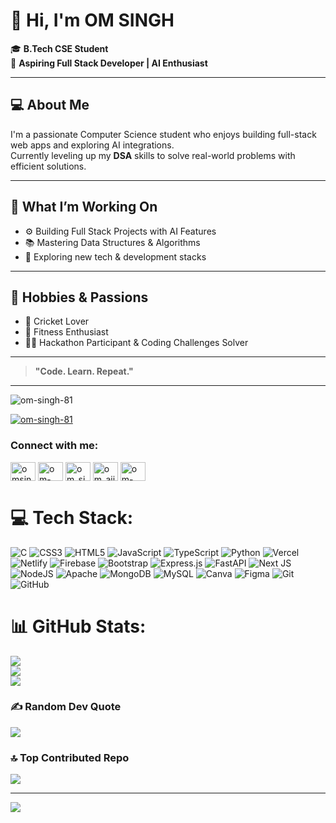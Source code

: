 # 👋 Hi, I'm OM SINGH

🎓 **B.Tech CSE Student**  
🚀 **Aspiring Full Stack Developer | AI Enthusiast**

---

## 💻 About Me

I'm a passionate Computer Science student who enjoys building full-stack web apps and exploring AI integrations.  
Currently leveling up my **DSA** skills to solve real-world problems with efficient solutions.

---

## 🌟 What I’m Working On

- ⚙️ Building Full Stack Projects with AI Features  
- 📚 Mastering Data Structures & Algorithms  
- 🚀 Exploring new tech & development stacks  

---

## 🏏 Hobbies & Passions

- 🏏 Cricket Lover  
- 💪 Fitness Enthusiast  
- 👨‍💻 Hackathon Participant & Coding Challenges Solver  

---
> **"Code. Learn. Repeat."**
---
<p align="left"> <img src="https://komarev.com/ghpvc/?username=om-singh-81&label=Profile%20views&color=0e75b6&style=flat" alt="om-singh-81" /> </p>

<p align="left"> <a href="https://github.com/ryo-ma/github-profile-trophy"><img src="https://github-profile-trophy.vercel.app/?username=om-singh-81" alt="om-singh-81" /></a> </p>


<h3 align="left">Connect with me:</h3>
<p align="left">
<a href="https://twitter.com/omsingh_x" target="blank"><img align="center" src="https://raw.githubusercontent.com/rahuldkjain/github-profile-readme-generator/master/src/images/icons/Social/twitter.svg" alt="omsingh_x" height="30" width="40" /></a>
<a href="https://linkedin.com/in/om-singh-50114a326" target="blank"><img align="center" src="https://raw.githubusercontent.com/rahuldkjain/github-profile-readme-generator/master/src/images/icons/Social/linked-in-alt.svg" alt="om-singh-50114a326" height="30" width="40" /></a>
<a href="https://instagram.com/om_singh.7.4" target="blank"><img align="center" src="https://raw.githubusercontent.com/rahuldkjain/github-profile-readme-generator/master/src/images/icons/Social/instagram.svg" alt="om_singh.7.4" height="30" width="40" /></a>
<a href="https://www.hackerrank.com/om_ajit_singh81" target="blank"><img align="center" src="https://raw.githubusercontent.com/rahuldkjain/github-profile-readme-generator/master/src/images/icons/Social/hackerrank.svg" alt="om_ajit_singh81" height="30" width="40" /></a>
<a href="https://www.leetcode.com/om-singh8-81" target="blank"><img align="center" src="https://raw.githubusercontent.com/rahuldkjain/github-profile-readme-generator/master/src/images/icons/Social/leet-code.svg" alt="om-singh8-81" height="30" width="40" /></a>
</p>

# 💻 Tech Stack:
![C](https://img.shields.io/badge/c-%2300599C.svg?style=plastic&logo=c&logoColor=white) ![CSS3](https://img.shields.io/badge/css3-%231572B6.svg?style=plastic&logo=css3&logoColor=white) ![HTML5](https://img.shields.io/badge/html5-%23E34F26.svg?style=plastic&logo=html5&logoColor=white) ![JavaScript](https://img.shields.io/badge/javascript-%23323330.svg?style=plastic&logo=javascript&logoColor=%23F7DF1E) ![TypeScript](https://img.shields.io/badge/typescript-%23007ACC.svg?style=plastic&logo=typescript&logoColor=white) ![Python](https://img.shields.io/badge/python-3670A0?style=plastic&logo=python&logoColor=ffdd54) ![Vercel](https://img.shields.io/badge/vercel-%23000000.svg?style=plastic&logo=vercel&logoColor=white) ![Netlify](https://img.shields.io/badge/netlify-%23000000.svg?style=plastic&logo=netlify&logoColor=#00C7B7) ![Firebase](https://img.shields.io/badge/firebase-%23039BE5.svg?style=plastic&logo=firebase) ![Bootstrap](https://img.shields.io/badge/bootstrap-%238511FA.svg?style=plastic&logo=bootstrap&logoColor=white) ![Express.js](https://img.shields.io/badge/express.js-%23404d59.svg?style=plastic&logo=express&logoColor=%2361DAFB) ![FastAPI](https://img.shields.io/badge/FastAPI-005571?style=plastic&logo=fastapi) ![Next JS](https://img.shields.io/badge/Next-black?style=plastic&logo=next.js&logoColor=white) ![NodeJS](https://img.shields.io/badge/node.js-6DA55F?style=plastic&logo=node.js&logoColor=white) ![Apache](https://img.shields.io/badge/apache-%23D42029.svg?style=plastic&logo=apache&logoColor=white) ![MongoDB](https://img.shields.io/badge/MongoDB-%234ea94b.svg?style=plastic&logo=mongodb&logoColor=white) ![MySQL](https://img.shields.io/badge/mysql-4479A1.svg?style=plastic&logo=mysql&logoColor=white) ![Canva](https://img.shields.io/badge/Canva-%2300C4CC.svg?style=plastic&logo=Canva&logoColor=white) ![Figma](https://img.shields.io/badge/figma-%23F24E1E.svg?style=plastic&logo=figma&logoColor=white) ![Git](https://img.shields.io/badge/git-%23F05033.svg?style=plastic&logo=git&logoColor=white) ![GitHub](https://img.shields.io/badge/github-%23121011.svg?style=plastic&logo=github&logoColor=white)
# 📊 GitHub Stats:
![](https://github-readme-stats.vercel.app/api?username=OM-SINGH-81&theme=dark&hide_border=false&include_all_commits=true&count_private=false)<br/>
![](https://nirzak-streak-stats.vercel.app/?user=OM-SINGH-81&theme=dark&hide_border=false)<br/>
![](https://github-readme-stats.vercel.app/api/top-langs/?username=OM-SINGH-81&theme=dark&hide_border=false&include_all_commits=true&count_private=false&layout=compact)

### ✍️ Random Dev Quote
![](https://quotes-github-readme.vercel.app/api?type=horizontal&theme=radical)

### 🔝 Top Contributed Repo
![](https://github-contributor-stats.vercel.app/api?username=OM-SINGH-81&limit=5&theme=default&combine_all_yearly_contributions=true)

---
[![](https://visitcount.itsvg.in/api?id=OM-SINGH-81&icon=0&color=0)](https://visitcount.itsvg.in)

<!-- Proudly created with GPRM ( https://gprm.itsvg.in ) -->
